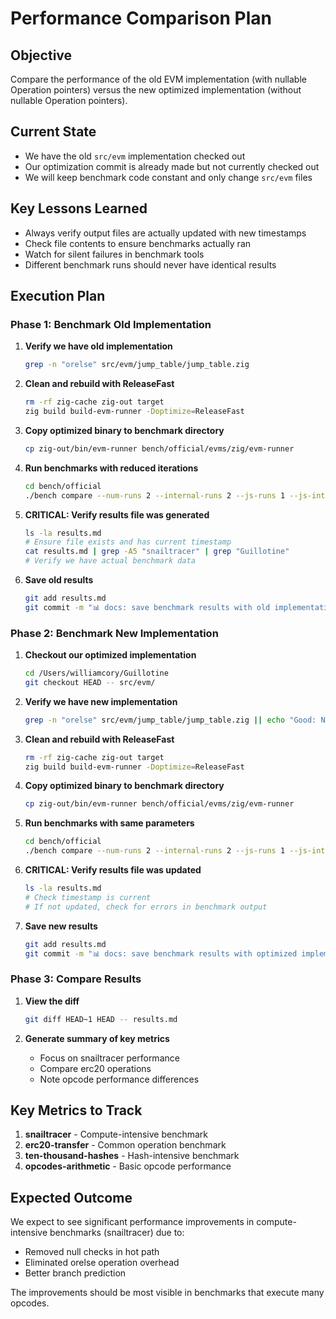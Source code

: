 # Performance Comparison Plan

## Objective
Compare the performance of the old EVM implementation (with nullable Operation pointers) versus the new optimized implementation (without nullable Operation pointers).

## Current State
- We have the old `src/evm` implementation checked out
- Our optimization commit is already made but not currently checked out
- We will keep benchmark code constant and only change `src/evm` files

## Key Lessons Learned
- Always verify output files are actually updated with new timestamps
- Check file contents to ensure benchmarks actually ran
- Watch for silent failures in benchmark tools
- Different benchmark runs should never have identical results

## Execution Plan

### Phase 1: Benchmark Old Implementation

1. **Verify we have old implementation**
   ```bash
   grep -n "orelse" src/evm/jump_table/jump_table.zig
   ```

2. **Clean and rebuild with ReleaseFast**
   ```bash
   rm -rf zig-cache zig-out target
   zig build build-evm-runner -Doptimize=ReleaseFast
   ```

3. **Copy optimized binary to benchmark directory**
   ```bash
   cp zig-out/bin/evm-runner bench/official/evms/zig/evm-runner
   ```

4. **Run benchmarks with reduced iterations**
   ```bash
   cd bench/official
   ./bench compare --num-runs 2 --internal-runs 2 --js-runs 1 --js-internal-runs 1 --export markdown
   ```

5. **CRITICAL: Verify results file was generated**
   ```bash
   ls -la results.md
   # Ensure file exists and has current timestamp
   cat results.md | grep -A5 "snailtracer" | grep "Guillotine"
   # Verify we have actual benchmark data
   ```

6. **Save old results**
   ```bash
   git add results.md
   git commit -m "📊 docs: save benchmark results with old implementation"
   ```

### Phase 2: Benchmark New Implementation

1. **Checkout our optimized implementation**
   ```bash
   cd /Users/williamcory/Guillotine
   git checkout HEAD -- src/evm/
   ```

2. **Verify we have new implementation**
   ```bash
   grep -n "orelse" src/evm/jump_table/jump_table.zig || echo "Good: No orelse found"
   ```

3. **Clean and rebuild with ReleaseFast**
   ```bash
   rm -rf zig-cache zig-out target
   zig build build-evm-runner -Doptimize=ReleaseFast
   ```

4. **Copy optimized binary to benchmark directory**
   ```bash
   cp zig-out/bin/evm-runner bench/official/evms/zig/evm-runner
   ```

5. **Run benchmarks with same parameters**
   ```bash
   cd bench/official
   ./bench compare --num-runs 2 --internal-runs 2 --js-runs 1 --js-internal-runs 1 --export markdown
   ```

6. **CRITICAL: Verify results file was updated**
   ```bash
   ls -la results.md
   # Check timestamp is current
   # If not updated, check for errors in benchmark output
   ```

7. **Save new results**
   ```bash
   git add results.md
   git commit -m "📊 docs: save benchmark results with optimized implementation"
   ```

### Phase 3: Compare Results

1. **View the diff**
   ```bash
   git diff HEAD~1 HEAD -- results.md
   ```

2. **Generate summary of key metrics**
   - Focus on snailtracer performance
   - Compare erc20 operations
   - Note opcode performance differences

## Key Metrics to Track

1. **snailtracer** - Compute-intensive benchmark
2. **erc20-transfer** - Common operation benchmark  
3. **ten-thousand-hashes** - Hash-intensive benchmark
4. **opcodes-arithmetic** - Basic opcode performance

## Expected Outcome

We expect to see significant performance improvements in compute-intensive benchmarks (snailtracer) due to:
- Removed null checks in hot path
- Eliminated orelse operation overhead
- Better branch prediction

The improvements should be most visible in benchmarks that execute many opcodes.
